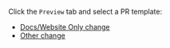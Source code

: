 Click the `Preview` tab and select a PR template:

- [Docs/Website Only change](?expand=1&template=docs_website_pr.md)
- [Other change](?expand=1&template=general_code_pr.md)

[//]: # (Dumb that we have to do this hack, see https://github.com/orgs/community/discussions/4620 for progress on github fixing this)
